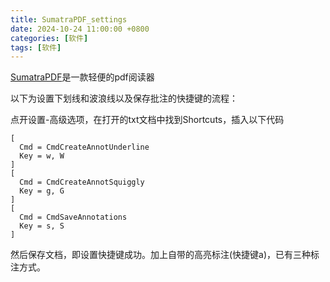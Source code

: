 ```yaml
---
title: SumatraPDF_settings
date: 2024-10-24 11:00:00 +0800
categories: [软件]
tags: [软件]
---
```


[SumatraPDF](https://www.sumatrapdfreader.org/free-pdf-reader)是一款轻便的pdf阅读器

以下为设置下划线和波浪线以及保存批注的快捷键的流程：

点开设置-高级选项，在打开的txt文档中找到Shortcuts，插入以下代码
```
[
  Cmd = CmdCreateAnnotUnderline
  Key = w, W
]
[
  Cmd = CmdCreateAnnotSquiggly
  Key = g, G
]
[
  Cmd = CmdSaveAnnotations
  Key = s, S
]
```
然后保存文档，即设置快捷键成功。加上自带的高亮标注(快捷键a)，已有三种标注方式。
